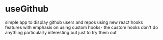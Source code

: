 # useGithub
simple app to display github users and repos using new react hooks features with emphasis on using custom hooks- the custom hooks don't do anything particularly interesting but just to try them out

